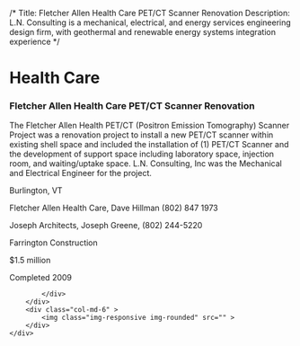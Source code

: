 /*
Title: Fletcher Allen Health Care PET/CT Scanner Renovation
Description: L.N. Consulting is a mechanical, electrical, and energy services engineering design firm, with geothermal and renewable energy systems integration experience
*/

# Health Care

<div>
	<div class="row">
		<div class="col-md-6" >
			<div class="well" >
				<h3>Fletcher Allen Health Care PET/CT Scanner Renovation</h3>
				<p>
   
   The Fletcher Allen Health PET/CT (Positron Emission Tomography) Scanner Project was a renovation project to install a new PET/CT scanner within existing shell space and included the installation of (1) PET/CT Scanner and the development of support space including laboratory space, injection room, and waiting/uptake space.  L.N. Consulting, Inc was the Mechanical and Electrical Engineer for the project.
</p>
				<p>Burlington, VT</p>
				<p>Fletcher Allen Health Care, Dave Hillman (802) 847 1973</p>
				<p>Joseph Architects, Joseph Greene, (802) 244-5220</p>
				<p>Farrington Construction</p>
				<p>$1.5 million</p>
				<p>Completed 2009</p>
				<p></p>
				
			</div>
		</div>
		<div class="col-md-6" >
			<img class="img-responsive img-rounded" src="" >
		</div>
	</div>
</div>